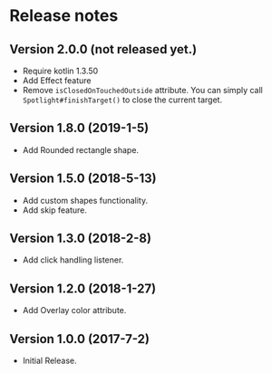 Release notes
==========

Version 2.0.0 **(not released yet.)**
----------------------------
 - Require kotlin 1.3.50
 - Add Effect feature
 - Remove `isClosedOnTouchedOutside` attribute. You can simply call `Spotlight#finishTarget()` to close the current target.

Version 1.8.0 **(2019-1-5)**
----------------------------
 - Add Rounded rectangle shape.

Version 1.5.0 **(2018-5-13)**
----------------------------
 - Add custom shapes functionality.
 - Add skip feature.

Version 1.3.0 **(2018-2-8)**
----------------------------
 - Add click handling listener.

Version 1.2.0 **(2018-1-27)**
----------------------------
 - Add Overlay color attribute.

Version 1.0.0 **(2017-7-2)**
----------------------------
 - Initial Release.